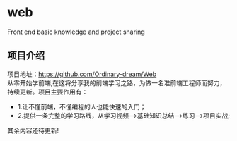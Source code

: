 # web
Front end basic knowledge and project sharing
## 项目介绍
项目地址：https://github.com/Ordinary-dream/Web
<br>
从零开始学前端,在这将分享我的前端学习之路，为做一名准前端工程师而努力，持续更新。项目主要作用有：
<ul>
  <li>1.让不懂前端，不懂编程的人也能快速的入门；</li>
  <li>2.提供一条完整的学习路线，从学习视频-->基础知识总结-->练习-->项目实战;</li>
</ul>
   
其余内容还待更新!
